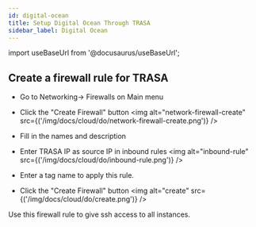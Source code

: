 ```yaml
---
id: digital-ocean
title: Setup Digital Ocean Through TRASA
sidebar_label: Digital Ocean
---
```


import useBaseUrl from '@docusaurus/useBaseUrl';


## Create a firewall rule for TRASA

* Go to Networking-> Firewalls on Main menu 
* Click the "Create Firewall" button
<img  alt="network-firewall-create" src={('/img/docs/cloud/do/network-firewall-create.png')} />


* Fill in the names and description
* Enter TRASA IP as source IP in inbound rules
<img  alt="inbound-rule" src={('/img/docs/cloud/do/inbound-rule.png')} />

* Enter a tag name to apply this rule.
* Click the "Create Firewall" button 
<img  alt="create" src={('/img/docs/cloud/do/create.png')} />

Use this firewall rule to give ssh access to all instances.



